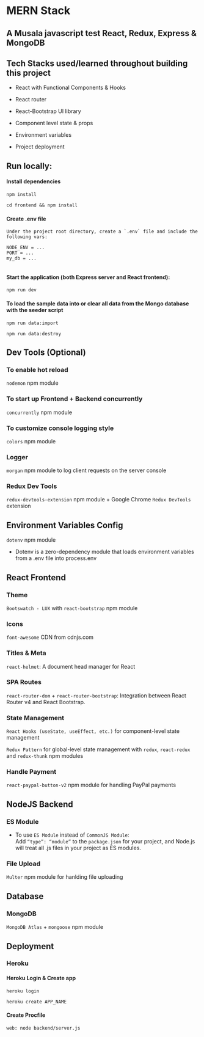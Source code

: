 #  MERN Stack

## A Musala javascript test React, Redux, Express & MongoDB



## Tech Stacks used/learned throughout building this project

- React with Functional Components & Hooks

- React router

- React-Bootstrap UI library

- Component level state & props

- Environment variables

- Project deployment

## Run locally:

#### Install dependencies

```
npm install

cd frontend && npm install
```

#### Create .env file

```
Under the project root directory, create a `.env` file and include the following vars:

NODE_ENV = ...
PORT = ...
my_db = ...


```


#### Start the application (both Express server and React frontend):

```
npm run dev
```

#### To load the sample data into or clear all data from the Mongo database with the seeder script

```
npm run data:import

npm run data:destroy
```

## Dev Tools (Optional)

### To enable hot reload

`nodemon` npm module

### To start up Frontend + Backend concurrently

`concurrently` npm module

### To customize console logging style

`colors` npm module

### Logger

`morgan` npm module to log client requests on the server console

### Redux Dev Tools

`redux-devtools-extension` npm module + Google Chrome `Redux DevTools` extension

## Environment Variables Config

`dotenv` npm module

- Dotenv is a zero-dependency module that loads environment variables from a .env file into process.env

## React Frontend

### Theme

`Bootswatch - LUX` with `react-bootstrap` npm module

### Icons

`font-awesome` CDN from cdnjs.com

### Titles & Meta

`react-helmet`: A document head manager for React

### SPA Routes

`react-router-dom` + `react-router-bootstrap`: Integration between React Router v4 and React Bootstrap.

### State Management

`React Hooks (useState, useEffect, etc.)` for component-level state management

`Redux Pattern` for global-level state management with `redux`, `react-redux` and `redux-thunk` npm modules

### Handle Payment

`react-paypal-button-v2` npm module for handling PayPal payments

## NodeJS Backend

### ES Module

- To use `ES Module` instead of `CommonJS Module`:  
  Add `“type”: “module”` to the `package.json` for your project, and Node.js will treat all .js files in your project as ES modules.

### File Upload

`Multer` npm module for hanlding file uploading

## Database

### MongoDB

`MongoDB Atlas` + `mongoose` npm module


## Deployment

### Heroku

#### Heroku Login & Create app

```
heroku login

heroku create APP_NAME
```

#### Create Procfile

```
web: node backend/server.js
```

